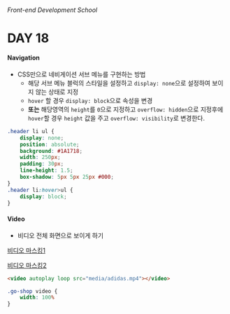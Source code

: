 ###### Front-end Development School

# DAY 18

#### Navigation

* CSS만으로 네비게이션 서브 메뉴를 구현하는 방법
  * 해당 서브 메뉴 블럭의 스타일을 설정하고 `display: none`으로 설정하여 보이지 않는 상태로 지정
  * `hover` 할 경우 `display: block`으로 속성을 변경
  * **또는** 해당영역의 `height`를 `0`으로 지정하고 `overflow: hidden`으로 지정후에 `hover`할 경우 `height` 값을 주고 `overflow: visibility`로 변경한다.

```css
.header li ul {
    display: none;
    position: absolute;
    background: #1A1718;
    width: 250px;
    padding: 30px;
    line-height: 1.5;
    box-shadow: 5px 5px 25px #000;
}
.header li:hover>ul {
    display: block;
}
```


#### Video

* 비디오 전체 화면으로 보이게 하기 

[비디오 마스킹1](https://codepen.io/SahAssar/pen/YPWxWX)

[비디오 마스킹2](https://developer.mozilla.org/ko/docs/Web/CSS/filter)
 
```html
<video autoplay loop src="media/adidas.mp4"></video>
```

```css
.go-shop video {
    width: 100%
}
```